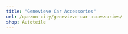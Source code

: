```yaml
---
title: "Genevieve Car Accessories"
url: /quezon-city/genevieve-car-accessories/
shop: Autoteile
---
```

